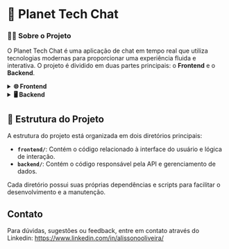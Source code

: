 # 💬 Planet Tech Chat

### 🧑‍💻 Sobre o Projeto

O Planet Tech Chat é uma aplicação de chat em tempo real que utiliza tecnologias modernas para proporcionar uma experiência fluida e interativa. O projeto é dividido em duas partes principais: o **Frontend** e o **Backend**.

<details>
<summary><strong>🌐 Frontend</strong></summary>

### Tecnologias Utilizadas

- **React**: Biblioteca para construção de interfaces de usuário.
- **TypeScript**: Superset do JavaScript que adiciona tipagem estática.
- **Vite**: Ferramenta de build rápida para desenvolvimento web moderno.
- **React Router DOM**: Gerenciamento de rotas no React.
- **Context API**: Gerenciamento de estado global.

### Dependências

- `react`: ^19.1.1
- `react-dom`: ^19.1.1
- `react-router-dom`: ^6.30.1
- `uuid`: ^13.0.0

### Dependências de Desenvolvimento

- `@eslint/js`: ^9.36.0
- `@types/node`: ^24.6.0
- `@types/react`: ^19.1.16
- `@types/react-dom`: ^19.1.9
- `@types/uuid`: ^10.0.0
- `@vitejs/plugin-react`: ^5.0.4
- `eslint`: ^9.36.0
- `eslint-plugin-react-hooks`: ^5.2.0
- `eslint-plugin-react-refresh`: ^0.4.22
- `globals`: ^16.4.0
- `typescript`: ~5.9.3
- `typescript-eslint`: ^8.45.0
- `vite`: ^7.1.7

### Como Rodar o Frontend

1. Navegue até o diretório `frontend`:
   ```bash
   cd frontend
   ```
2. Instale as dependências:
   ```bash
   npm install
   ```
3. Inicie o servidor de desenvolvimento:
   ```bash
   npm run dev
   ```
4. Acesse a aplicação em [http://localhost:5173](http://localhost:5173).

### Work Flow

- **Desenvolvimento**: Utilize `npm run dev` para rodar o servidor local.
- **Build**: Gere os arquivos otimizados para produção com `npm run build`.
- **Lint**: Verifique problemas de código com `npm run lint`.

</details>

<details>
<summary><strong>🖥️ Backend</strong></summary>

### Tecnologias Utilizadas

- **Node.js**: Ambiente de execução para JavaScript no lado do servidor.
- **Express.js**: Framework web para Node.js.
- **Multer**: Middleware para upload de arquivos.
- **UUID**: Geração de identificadores únicos.

### Dependências

- `cors`: ^2.8.5
- `express`: ^5.1.0
- `multer`: ^2.0.2
- `uuid`: ^13.0.0

### Dependências de Desenvolvimento

- `nodemon`: ^3.1.10

### Como Rodar o Backend

1. Navegue até o diretório `backend`:
   ```bash
   cd backend
   ```
2. Instale as dependências:
   ```bash
   npm install
   ```
3. Inicie o servidor:
   ```bash
   npm run dev
   ```
4. O servidor estará disponível em [http://localhost:3000](http://localhost:3000).

### Work Flow

- **Desenvolvimento**: Utilize `npm run dev` para rodar o servidor com reinício automático.
- **Produção**: Inicie o servidor com `npm start`.

</details>

## 🏢 Estrutura do Projeto

A estrutura do projeto está organizada em dois diretórios principais:

- **`frontend/`**: Contém o código relacionado à interface do usuário e lógica de interação.
- **`backend/`**: Contém o código responsável pela API e gerenciamento de dados.

Cada diretório possui suas próprias dependências e scripts para facilitar o desenvolvimento e a manutenção.

## Contato

Para dúvidas, sugestões ou feedback, entre em contato através do Linkedin: https://www.linkedin.com/in/alissonooliveira/
